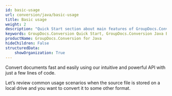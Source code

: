 ```yaml
---
id: basic-usage
url: conversion/java/basic-usage
title: Basic usage
weight: 2
description: "Quick Start section about main features of GroupDocs.Conversion API, describes how to convert files with just couple lines of code."
keywords: GroupDocs.Conversion Quick Start, GroupDocs.Conversion Java Basic Usage, GroupDocs.Conversion Quick Start Java, GroupDocs.Conversion Get Started
productName: GroupDocs.Conversion for Java
hideChildren: False
structuredData:
    showOrganization: True
---
```

Convert documents fast and easily using our intuitive and powerful API with just a few lines of code.

Let’s review common usage scenarios when the source file is stored on a local drive and you want to convert it to some other format.
